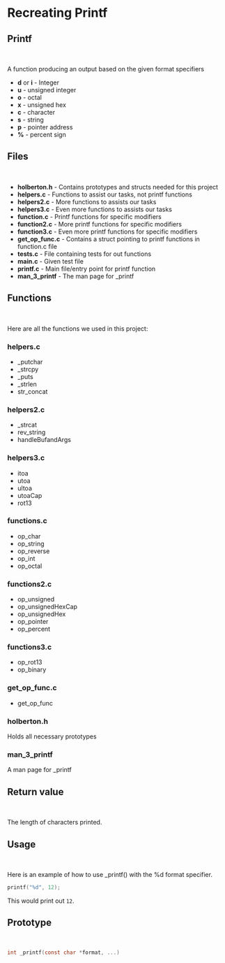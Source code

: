 # Recreating Printf

## Printf

<br>

A function producing an output based on the given format specifiers
- **d** or **i** - Integer
- **u** - unsigned integer
- **o** - octal
- **x** - unsigned hex
- **c** - character
- **s** - string
- **p** - pointer address
- **%** - percent sign

## Files

<br>

- **holberton.h** - Contains prototypes and structs needed for this project
- **helpers.c** - Functions to assist our tasks, not printf functions
- **helpers2.c** - More functions to assists our tasks
- **helpers3.c** - Even more functions to assists our tasks
- **function.c** - Printf functions for specific modifiers
- **function2.c** - More printf functions for specific modifiers
- **function3.c** - Even more printf functions for specific modifiers
- **get_op_func.c** - Contains a struct pointing to printf functions in function.c file
- **tests.c** - File containing tests for out functions
- **main.c** - Given test file
- **printf.c** - Main file/entry point for printf function
- **man_3_printf** - The man page for _printf

## Functions

<br>

Here are all the functions we used in this project:

### helpers.c
- _putchar
- _strcpy
- _puts
- _strlen
- str_concat

### helpers2.c
- _strcat
- rev_string
- handleBufandArgs

### helpers3.c
- itoa
- utoa
- ultoa
- utoaCap
- rot13

### functions.c
- op_char
- op_string
- op_reverse
- op_int
- op_octal

### functions2.c
- op_unsigned
- op_unsignedHexCap
- op_unsignedHex
- op_pointer
- op_percent

### functions3.c
- op_rot13
- op_binary

### get_op_func.c
- get_op_func

### holberton.h
Holds all necessary prototypes

### man_3_printf
A man page for _printf


## Return value

<br>

The length of characters printed.

## Usage

<br>

Here is an example of how to use _printf() with the %d format specifier.
```c
printf("%d", 12);
```
This would print out `12`.

## Prototype

<br>

```c
int _printf(const char *format, ...)
```

